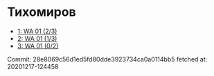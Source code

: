 # Тихомиров
- [1: WA 01 (2/3)](1.md)
- [2: WA 01 (1/3)](2.md)
- [3: WA 01 (0/2)](3.md)

Commit: 28e8069c56d1ed5fd80dde3923734ca0a0114bb5
 fetched at: 20201217-124458
